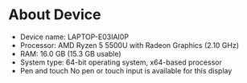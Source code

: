 
# About Device 
- Device name:	LAPTOP-E03IAI0P
- Processor:	AMD Ryzen 5 5500U with Radeon Graphics          (2.10 GHz)
- RAM:	16.0 GB (15.3 GB usable)
- System type:	64-bit operating system, x64-based processor
- Pen and touch	No pen or touch input is available for this display
